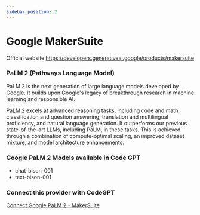 ```yaml
---
sidebar_position: 2
---
```


# Google MakerSuite

Official website https://developers.generativeai.google/products/makersuite

### PaLM 2 (Pathways Language Model)

PaLM 2 is the next generation of large language models developed by Google. It builds upon Google's legacy of breakthrough research in machine learning and responsible AI.

PaLM 2 excels at advanced reasoning tasks, including code and math, classification and question answering, translation and multilingual proficiency, and natural language generation. It outperforms our previous state-of-the-art LLMs, including PaLM, in these tasks. This is achieved through a combination of compute-optimal scaling, an improved dataset mixture, and model architecture enhancements.


### Google PaLM 2 Models available in Code GPT

- chat-bison-001
- text-bison-001

### Connect this provider with CodeGPT

[Connect Google PaLM 2 - MakerSuite](https://docs.codegpt.co/docs/tutorial-basics/installation#google-palm-2-with-makersuite)